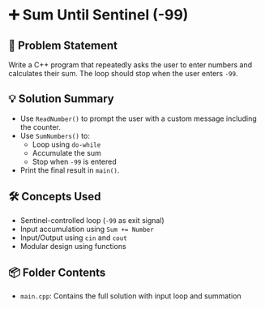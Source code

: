 # ➕ Sum Until Sentinel (-99)

## 🧩 Problem Statement
Write a C++ program that repeatedly asks the user to enter numbers and calculates their sum. The loop should stop when the user enters `-99`.

## 💡 Solution Summary
- Use `ReadNumber()` to prompt the user with a custom message including the counter.
- Use `SumNumbers()` to:
  - Loop using `do-while`
  - Accumulate the sum
  - Stop when `-99` is entered
- Print the final result in `main()`.

## 🛠️ Concepts Used
- Sentinel-controlled loop (`-99` as exit signal)
- Input accumulation using `Sum += Number`
- Input/Output using `cin` and `cout`
- Modular design using functions

## 📦 Folder Contents
- `main.cpp`: Contains the full solution with input loop and summation
